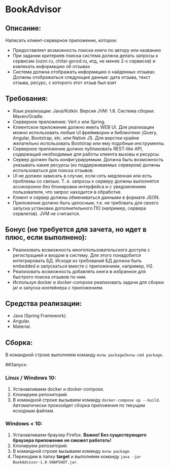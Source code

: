 # BookAdvisor
## Описание:  
Написать клиент-серверное приложение, которое:
- Предоставляет возможность поиска книги по автору или названию
- При задании критериев поиска система должна делать запросы к сервисам (ozon.ru, chitai-gorod.ru, итд, не менее 2-х сервисов) и извлекать информацию об отзывах
- Система должна отображать информацию о найденных отзывах. Должны отображаться следующие данные: дата отзыва, текст отзыва, ресурс, с которого этот отзыв был взят

## Требования:
- Язык реализации: Java/Kotkin. Версия JVM: 1.8. Система сборки: Maven/Gradle. 
- Серверное приложение: Vert.x или Spring.
- Клиентское приложение должно иметь WEB UI. Для реализации можно использовать любые UI фреймворки и библиотеки: jQuery, Angular, Bootstrap, etc. или Native JS. Для верстки крайне желательно использовать Bootstrap или ему подобные инструменты.
- Серверное приложение должно публиковать REST-like API, содержащий необходимые для работы клиента вызовы и ресурсы.
- Сервер должен быть конфигурируемым. Должна быть возможность указывать какие ресурсы (из поддерживаемых сервером) должны использоваться для поиска отзывов.
- UI не должен зависать в случае, если сеть медленная или есть проблемы со связью. Т. е. запросы к серверу должны выполнятся ассинхронно без блокировки интерфейса и с уведомлением пользователя, что запрос находится в обработке.
- Клиент и сервер должны обмениваться данными в формате JSON.
- Приложение должно быть целосным, т.е. не требовать для своего запуска установки дополнительного ПО (например, сервера сервлетов). JVM не считается.

## Бонус (не требуется для зачета, но идет в плюс, если выполнено):

- Реализовать возможность многопользовательского доступа с регистрацией и входом в систему. Для этого понадобится интегрировать БД. Исходя из требований БД должна быть embedded и запускаться вместе с приложением, например, H2.
- Реализовать возможность добавлять книги в избранное для быстрого поиска отзывов по ним.
- Используя docker и docker-compose реализовать задачи для сборки jar и запуска контейнера с приложением.

## Средства реализации:
- Java (Spring Framework).
- Angular.
- Material.

## Сборка:
  В командной строке выполняем команду `mvnw package`/`mvnw.cmd package`.

##Запуск:
### Linux / Windows 10:
  1. Устанавливаем docker и docker-compose.
  2. Клонируем репозиторий.
  3. В командной строке вызываем команду `docker-compose up --build`. Автоматически произойдет сборка приложения по текущим исходным файлам.
### Windows < 10:
  1. Устанавливаем браузер Firefox. **Важно! Без существующего браузера приложение не сможет работать!**
  2. Клонируем репозиторий.
  3. В командной строке вызываем команду `mvnw package`.
  4. Переходим в папку **target** и выполняем команду `java -jar BookAdvisor-1.0-SNAPSHOT.jar`.